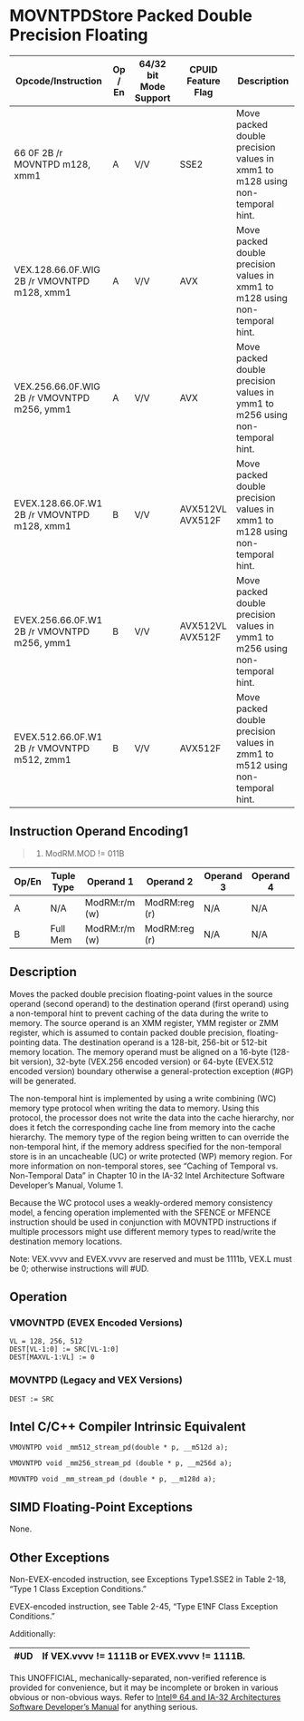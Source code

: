 # MOVNTPD**Store Packed Double Precision Floating**

| Opcode/Instruction                          | Op / En | 64/32 bit Mode Support | CPUID Feature Flag | Description                                                                  |
| ------------------------------------------- | ------- | ---------------------- | ------------------ | ---------------------------------------------------------------------------- |
| 66 0F 2B /r MOVNTPD m128, xmm1              | A       | V/V                    | SSE2               | Move packed double precision values in xmm1 to m128 using non-temporal hint. |
| VEX.128.66.0F.WIG 2B /r VMOVNTPD m128, xmm1 | A       | V/V                    | AVX                | Move packed double precision values in xmm1 to m128 using non-temporal hint. |
| VEX.256.66.0F.WIG 2B /r VMOVNTPD m256, ymm1 | A       | V/V                    | AVX                | Move packed double precision values in ymm1 to m256 using non-temporal hint. |
| EVEX.128.66.0F.W1 2B /r VMOVNTPD m128, xmm1 | B       | V/V                    | AVX512VL AVX512F   | Move packed double precision values in xmm1 to m128 using non-temporal hint. |
| EVEX.256.66.0F.W1 2B /r VMOVNTPD m256, ymm1 | B       | V/V                    | AVX512VL AVX512F   | Move packed double precision values in ymm1 to m256 using non-temporal hint. |
| EVEX.512.66.0F.W1 2B /r VMOVNTPD m512, zmm1 | B       | V/V                    | AVX512F            | Move packed double precision values in zmm1 to m512 using non-temporal hint. |

## Instruction Operand Encoding1

> 1. ModRM.MOD != 011B

| Op/En | Tuple Type | Operand 1     | Operand 2     | Operand 3 | Operand 4 |
| ----- | ---------- | ------------- | ------------- | --------- | --------- |
| A     | N/A        | ModRM:r/m (w) | ModRM:reg (r) | N/A       | N/A       |
| B     | Full Mem   | ModRM:r/m (w) | ModRM:reg (r) | N/A       | N/A       |

## Description

Moves the packed double precision floating-point values in the source operand (second operand) to the destination operand (first operand) using a non-temporal hint to prevent caching of the data during the write to memory. The source operand is an XMM register, YMM register or ZMM register, which is assumed to contain packed double precision, floating-pointing data. The destination operand is a 128-bit, 256-bit or 512-bit memory location. The memory operand must be aligned on a 16-byte (128-bit version), 32-byte (VEX.256 encoded version) or 64-byte (EVEX.512 encoded version) boundary otherwise a general-protection exception (#​​​​GP) will be generated.

The non-temporal hint is implemented by using a write combining (WC) memory type protocol when writing the data to memory. Using this protocol, the processor does not write the data into the cache hierarchy, nor does it fetch the corresponding cache line from memory into the cache hierarchy. The memory type of the region being written to can override the non-temporal hint, if the memory address specified for the non-temporal store is in an uncacheable (UC) or write protected (WP) memory region. For more information on non-temporal stores, see “Caching of Temporal vs. Non-Temporal Data” in Chapter 10 in the IA-32 Intel Architecture Software Developer’s Manual, Volume 1.

Because the WC protocol uses a weakly-ordered memory consistency model, a fencing operation implemented with the SFENCE or MFENCE instruction should be used in conjunction with MOVNTPD instructions if multiple processors might use different memory types to read/write the destination memory locations.

Note: VEX.vvvv and EVEX.vvvv are reserved and must be 1111b, VEX.L must be 0; otherwise instructions will #​​​UD.

## Operation

### VMOVNTPD (EVEX Encoded Versions)

```
VL = 128, 256, 512
DEST[VL-1:0] := SRC[VL-1:0]
DEST[MAXVL-1:VL] := 0

```

### MOVNTPD (Legacy and VEX Versions)

```
DEST := SRC

```

## Intel C/C++ Compiler Intrinsic Equivalent

```
VMOVNTPD void _mm512_stream_pd(double * p, __m512d a);

```

```
VMOVNTPD void _mm256_stream_pd (double * p, __m256d a);

```

```
MOVNTPD void _mm_stream_pd (double * p, __m128d a);

```

## SIMD Floating-Point Exceptions

None.

## Other Exceptions

Non-EVEX-encoded instruction, see Exceptions Type1.SSE2 in Table 2-18, “Type 1 Class Exception Conditions.”

EVEX-encoded instruction, see Table 2-45, “Type E1NF Class Exception Conditions.”

Additionally:

| #​​​UD | If VEX.vvvv != 1111B or EVEX.vvvv != 1111B. |
| ------ | ------------------------------------------- |

This UNOFFICIAL, mechanically-separated, non-verified reference is provided for convenience, but it may be
incomplete or broken in various obvious or non-obvious
ways. Refer to [Intel® 64 and IA-32 Architectures Software Developer’s Manual](https://software.intel.com/en-us/download/intel-64-and-ia-32-architectures-sdm-combined-volumes-1-2a-2b-2c-2d-3a-3b-3c-3d-and-4) for anything serious.
